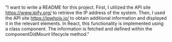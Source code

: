 "I want to write a README for this project.
First, I utilized the API site https://www.ipify.org/ to retrieve the IP address of the system. Then, I used the API site https://ipwhois.io/ to obtain additional information and displayed it in the relevant elements.
In React, this functionality is implemented using a class component. The information is fetched and defined within the componentDidMount lifecycle method."
